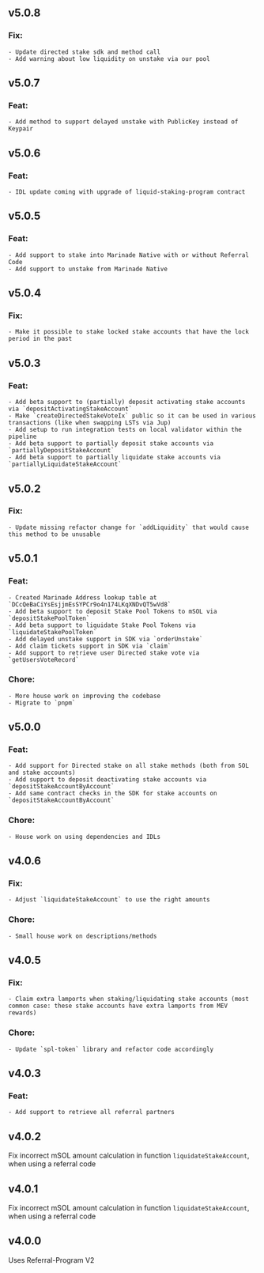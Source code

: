 ## v5.0.8

### Fix:

    - Update directed stake sdk and method call
    - Add warning about low liquidity on unstake via our pool

## v5.0.7

### Feat:

    - Add method to support delayed unstake with PublicKey instead of Keypair

## v5.0.6

### Feat:

    - IDL update coming with upgrade of liquid-staking-program contract

## v5.0.5

### Feat:

    - Add support to stake into Marinade Native with or without Referral Code
    - Add support to unstake from Marinade Native

## v5.0.4

### Fix:

    - Make it possible to stake locked stake accounts that have the lock period in the past

## v5.0.3

### Feat:

    - Add beta support to (partially) deposit activating stake accounts via `depositActivatingStakeAccount`
    - Make `createDirectedStakeVoteIx` public so it can be used in various transactions (like when swapping LSTs via Jup)
    - Add setup to run integration tests on local validator within the pipeline
    - Add beta support to partially deposit stake accounts via `partiallyDepositStakeAccount`
    - Add beta support to partially liquidate stake accounts via `partiallyLiquidateStakeAccount`

## v5.0.2

### Fix: 

    - Update missing refactor change for `addLiquidity` that would cause this method to be unusable

## v5.0.1

### Feat:

    - Created Marinade Address lookup table at `DCcQeBaCiYsEsjjmEsSYPCr9o4n174LKqXNDvQT5wVd8`
    - Add beta support to deposit Stake Pool Tokens to mSOL via `depositStakePoolToken`
    - Add beta support to liquidate Stake Pool Tokens via `liquidateStakePoolToken`
    - Add delayed unstake support in SDK via `orderUnstake`
    - Add claim tickets support in SDK via `claim`
    - Add support to retrieve user Directed stake vote via `getUsersVoteRecord`

### Chore:

    - More house work on improving the codebase
    - Migrate to `pnpm`

## v5.0.0

### Feat:

    - Add support for Directed stake on all stake methods (both from SOL and stake accounts)
    - Add support to deposit deactivating stake accounts via `depositStakeAccountByAccount`
    - Add same contract checks in the SDK for stake accounts on `depositStakeAccountByAccount`

### Chore:

    - House work on using dependencies and IDLs

## v4.0.6

### Fix:

    - Adjust `liquidateStakeAccount` to use the right amounts

### Chore:

    - Small house work on descriptions/methods

## v4.0.5

### Fix:

    - Claim extra lamports when staking/liquidating stake accounts (most common case: these stake accounts have extra lamports from MEV rewards)

### Chore:

    - Update `spl-token` library and refactor code accordingly

## v4.0.3

### Feat:

    - Add support to retrieve all referral partners

## v4.0.2

Fix incorrect mSOL amount calculation in function `liquidateStakeAccount`, when using a referral code

## v4.0.1

Fix incorrect mSOL amount calculation in function `liquidateStakeAccount`, when using a referral code

## v4.0.0

Uses Referral-Program V2
